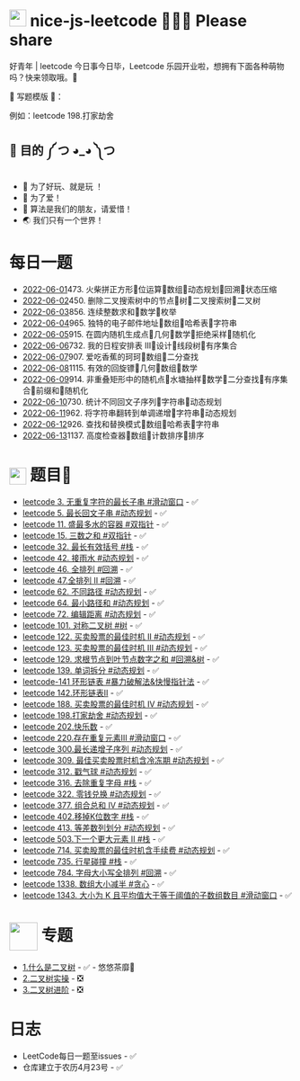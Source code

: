 # <img src="https://emojis.slackmojis.com/emojis/images/1588315024/8823/hyperkitty.gif?1588315024" width="30" /> nice-js-leetcode  🎉🎉🎉  Please share

好青年 | leetcode 今日事今日毕，Leetcode 乐园开业啦，想拥有下面各种萌物吗？快来领取哦。🌈

🌟 写题模版 🌟：

例如：leetcode 198.打家劫舍

## 💖 目的 ༼ つ ◕_◕ ༽つ

- 🎁 为了好玩、就是玩 ！
- 💖 为了爱！
- 🙂 算法是我们的朋友，请爱惜！
- 🌏 我们只有一个世界！

# 每日一题

- [2022-06-01](https://github.com/nice-people-frontend-community/nice-js-leetcode/issues/41)473. 火柴拼正方形👋位运算👋数组👋动态规划👋回溯👋状态压缩
- [2022-06-02](https://github.com/nice-people-frontend-community/nice-js-leetcode/issues/42)450. 删除二叉搜索树中的节点👋树👋二叉搜索树👋二叉树
- [2022-06-03](https://github.com/nice-people-frontend-community/nice-js-leetcode/issues/43)856. 连续整数求和👋数学👋枚举
- [2022-06-04](https://github.com/nice-people-frontend-community/nice-js-leetcode/issues/44)965. 独特的电子邮件地址👋数组👋哈希表👋字符串
- [2022-06-05](https://github.com/nice-people-frontend-community/nice-js-leetcode/issues/45)915. 在圆内随机生成点👋几何👋数学👋拒绝采样👋随机化
- [2022-06-06](https://github.com/nice-people-frontend-community/nice-js-leetcode/issues/46)732. 我的日程安排表 III👋设计👋线段树👋有序集合
- [2022-06-07](https://github.com/nice-people-frontend-community/nice-js-leetcode/issues/47)907. 爱吃香蕉的珂珂👋数组👋二分查找
- [2022-06-08](https://github.com/nice-people-frontend-community/nice-js-leetcode/issues/48)1115. 有效的回旋镖👋几何👋数组👋数学
- [2022-06-09](https://github.com/nice-people-frontend-community/nice-js-leetcode/issues/49)914. 非重叠矩形中的随机点👋水塘抽样👋数学👋二分查找👋有序集合👋前缀和👋随机化
- [2022-06-10](https://github.com/nice-people-frontend-community/nice-js-leetcode/issues/50)730. 统计不同回文子序列👋字符串👋动态规划
- [2022-06-11](https://github.com/nice-people-frontend-community/nice-js-leetcode/issues/51)962. 将字符串翻转到单调递增👋字符串👋动态规划
- [2022-06-12](https://github.com/nice-people-frontend-community/nice-js-leetcode/issues/52)926. 查找和替换模式👋数组👋哈希表👋字符串
- [2022-06-13](https://github.com/nice-people-frontend-community/nice-js-leetcode/issues/53)1137. 高度检查器👋数组👋计数排序👋排序

# <img align='center' src='https://github.com/mayankchaudhary26/Cool-Readme-ideas/blob/master/data/octocat/daftpunktocat-guy.gif' width='30'> 题目💯

- [leetcode 3. 无重复字符的最长子串 #滑动窗口](https://github.com/nice-people-frontend-community/nice-js-leetcode/issues/18) - ✅
- [leetcode 5. 最长回文子串 #动态规划](https://github.com/nice-people-frontend-community/nice-js-leetcode/issues/7) - ✅
- [leetcode 11. 盛最多水的容器 #双指针](https://github.com/nice-people-frontend-community/nice-js-leetcode/issues/5) - ✅
- [leetcode 15. 三数之和 #双指针](https://github.com/nice-people-frontend-community/nice-js-leetcode/issues/8) - ✅
- [leetcode 32. 最长有效括号 #栈](https://github.com/nice-people-frontend-community/nice-js-leetcode/issues/6) - ✅
- [leetcode 42. 接雨水 #动态规划](https://github.com/nice-people-frontend-community/nice-js-leetcode/issues/4) - ✅
- [leetcode 46. 全排列 #回溯](https://github.com/nice-people-frontend-community/nice-js-leetcode/issues/26) - ✅
- [leetcode 47.全排列 II #回溯](https://github.com/nice-people-frontend-community/nice-js-leetcode/issues/20) - ✅
- [leetcode 62. 不同路径 #动态规划](https://github.com/nice-people-frontend-community/nice-js-leetcode/issues/34) - ✅
- [leetcode 64. 最小路径和 #动态规划](https://github.com/nice-people-frontend-community/nice-js-leetcode/issues/28) - ✅
- [leetcode 72. 编辑距离 #动态规划](https://github.com/nice-people-frontend-community/nice-js-leetcode/issues/15) - ✅
- [leetcode 101. 对称二叉树 #树](https://github.com/nice-people-frontend-community/nice-js-leetcode/issues/25) - ✅
- [leetcode 122. 买卖股票的最佳时机 II #动态规划](https://github.com/nice-people-frontend-community/nice-js-leetcode/issues/9) - ✅
- [leetcode 123. 买卖股票的最佳时机 III #动态规划](https://github.com/nice-people-frontend-community/nice-js-leetcode/issues/12) - ✅
- [leetcode 129. 求根节点到叶节点数字之和 #回溯&树](https://github.com/nice-people-frontend-community/nice-js-leetcode/issues/35) - ✅
- [leetcode 139. 单词拆分 #动态规划](https://github.com/nice-people-frontend-community/nice-js-leetcode/issues/16) - ✅
- [leetcode-141 环形链表 #暴力破解法&快慢指针法](https://github.com/nice-people-frontend-community/nice-js-leetcode/issues/36) - ✅
- [leetcode 142.环形链表II](https://github.com/nice-people-frontend-community/nice-js-leetcode/issues/37) - ✅
- [leetcode 188. 买卖股票的最佳时机 IV #动态规划](https://github.com/nice-people-frontend-community/nice-js-leetcode/issues/13) - ✅
- [leetcode 198.打家劫舍 #动态规划](https://github.com/nice-people-frontend-community/nice-js-leetcode/issues/11) - ✅
- [leetcode 202.快乐数](https://github.com/nice-people-frontend-community/nice-js-leetcode/issues/38) - ✅
- [leetcode 220.存在重复元素III #滑动窗口](https://github.com/nice-people-frontend-community/nice-js-leetcode/issues/21) - ✅
- [leetcode 300.最长递增子序列 #动态规划](https://github.com/nice-people-frontend-community/nice-js-leetcode/issues/19) - ✅
- [leetcode 309. 最佳买卖股票时机含冷冻期 #动态规划](https://github.com/nice-people-frontend-community/nice-js-leetcode/issues/10) - ✅
- [leetcode 312. 戳气球 #动态规划](https://github.com/nice-people-frontend-community/nice-js-leetcode/issues/30) - ✅
- [leetcode 316. 去除重复字母 #栈](https://github.com/nice-people-frontend-community/nice-js-leetcode/issues/17) - ✅
- [leetcode 322. 零钱兑换 #动态规划](https://github.com/nice-people-frontend-community/nice-js-leetcode/issues/29) - ✅
- [leetcode 377. 组合总和 Ⅳ #动态规划](https://github.com/nice-people-frontend-community/nice-js-leetcode/issues/31) - ✅
- [leetcode 402.移掉K位数字 #栈](https://github.com/nice-people-frontend-community/nice-js-leetcode/issues/23) - ✅
- [leetcode 413. 等差数列划分 #动态规划](https://github.com/nice-people-frontend-community/nice-js-leetcode/issues/32) - ✅
- [leetcode 503.下一个更大元素 II #栈](https://github.com/nice-people-frontend-community/nice-js-leetcode/issues/22) - ✅
- [leetcode 714. 买卖股票的最佳时机含手续费 #动态规划](https://github.com/nice-people-frontend-community/nice-js-leetcode/issues/14) - ✅
- [leetcode 735. 行星碰撞 #栈](https://github.com/nice-people-frontend-community/nice-js-leetcode/issues/24) - ✅
- [leetcode 784. 字母大小写全排列 #回溯](https://github.com/nice-people-frontend-community/nice-js-leetcode/issues/39) - ✅
- [leetcode 1338. 数组大小减半 #贪心](https://github.com/nice-people-frontend-community/nice-js-leetcode/issues/33) - ✅
- [leetcode 1343. 大小为 K 且平均值大于等于阈值的子数组数目 #滑动窗口](https://github.com/nice-people-frontend-community/nice-js-leetcode/issues/27) - ✅

# <img align='center' src='https://github.com/mayankchaudhary26/Cool-Readme-ideas/blob/master/data/chill%20scene.gif' width='50'> 专题

- [1.什么是二叉树](https://github.com/nice-people-frontend-community/nice-js-leetcode/issues/1) - ✅ - 悠悠茶靡🚀
- [2.二叉树实操](https://github.com/nice-people-frontend-community/nice-js-leetcode/issues/2) - ❎
- [3.二叉树进阶](https://github.com/nice-people-frontend-community/nice-js-leetcode/issues/3) - ❎


# 日志

- LeetCode每日一题至issues - ✅
- 仓库建立于农历4月23号 - ✅
